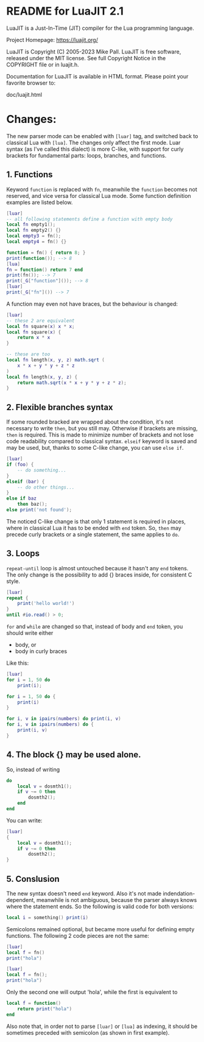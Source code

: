 # README for LuaJIT 2.1

LuaJIT is a Just-In-Time (JIT) compiler for the Lua programming language.

Project Homepage: https://luajit.org/

LuaJIT is Copyright (C) 2005-2023 Mike Pall.
LuaJIT is free software, released under the MIT license.
See full Copyright Notice in the COPYRIGHT file or in luajit.h.

Documentation for LuaJIT is available in HTML format.
Please point your favorite browser to:

 doc/luajit.html

# Changes:

The new parser mode can be enabled with `[luar]` tag, and switched back to
classical Lua with `[lua]`. The changes only affect the first mode.
Luar syntax (as I've called this dialect) is more C-like, with support for curly brackets for fundamental parts: loops, branches, and functions.

## 1. Functions

Keyword `function` is replaced with `fn`, meanwhile the `function` becomes not reserved,
and vice versa for classical Lua mode. Some function definition examples are listed below.

```lua
[luar]
-- all following statements define a function with empty body 
local fn empty1();
local fn empty2() {}
local empty3 = fn();
local empty4 = fn() {}

function = fn() { return 8; }
print(function()); --> 8
[lua]
fn = function() return 7 end
print(fn()); --> 7
print(_G["function"]()); --> 8
[luar]
print(_G["fn"]()) --> 7
```

A function may even not have braces, but the behaviour is changed:
```lua
[luar]
-- these 2 are equivalent
local fn square(x) x * x;
local fn square(x) {
    return x * x
}

-- these are too
local fn length(x, y, z) math.sqrt (
    x * x + y * y + z * z
)
local fn length(x, y, z) {
    return math.sqrt(x * x + y * y + z * z);
}
```

## 2. Flexible branches syntax

If some rounded bracked are wrapped about the condition, it's not necessary to write `then`, but you still may.
Otherwise if brackets are missing, `then` is required. This is made to minimize number of brackets and not lose
code readability compared to classical syntax.
`elseif` keyword is saved and may be used, but, thanks to some C-like change, you can use `else if`.
```lua
[luar]
if (foo) {
    -- do something...
}
elseif (bar) {
    -- do other things...
}
else if baz
    then baz();
else print('not found');
```

The noticed C-like change is that only 1 statement is required in places, where in classical Lua it has to be ended with `end` token.
So, `then` may precede curly brackets or a single statement, the same applies to `do`.

## 3. Loops

`repeat-until` loop is almost untouched because it hasn't any `end` tokens.
The only change is the possibility to add {} braces inside, for consistent C style.
```lua
[luar]
repeat {
    print('hello world!')
}
until #io.read() > 0;
```
`for` and `while` are changed so that, instead of body and `end` token, you should write either
- body, or
- body in curly braces

Like this:
```lua
[luar]
for i = 1, 50 do
    print(i);

for i = 1, 50 do {
    print(i)
}

for i, v in ipairs(numbers) do print(i, v)
for i, v in ipairs(numbers) do {
    print(i, v)
}
```

## 4. The block {} may be used alone.

So, instead of writing
```lua
do
    local v = dosmth1();
    if v ~= 0 then
        dosmth2();
    end
end
```
You can write:
```lua
[luar]
{
    local v = dosmth1();
    if v ~= 0 then
        dosmth2();
}
```

## 5. Conslusion

The new syntax doesn't need `end` keyword.
Also it's not made indendation-dependent, meanwhile is not ambiguous, because the parser
always knows where the statement ends. So the following is valid code for both versions:
```lua
local i = something() print(i)
```
Semicolons remained optional, but became more useful for defining empty functions.
The following 2 code pieces are not the same:
```lua
[luar]
local f = fn()
print("hola")
```
```lua
[luar]
local f = fn();
print("hola")
```
Only the second one will output 'hola', while the first is equivalent to
```lua
local f = function()
    return print("hola")
end
```
Also note that, in order not to parse `[luar]` or `[lua]` as indexing, it should be sometimes preceded with semicolon (as shown in first example).
